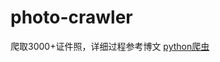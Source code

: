 # photo-crawler
爬取3000+证件照，详细过程参考博文 [python爬虫](https://zzzmj.github.io/2019/01/24/%E4%BD%BF%E7%94%A8python%E7%88%AC%E5%8F%96-ycxy-3000%E5%BC%A0%E8%AF%81%E4%BB%B6%E7%85%A7/)
